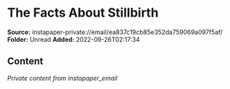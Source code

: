 # The Facts About Stillbirth

**Source:** instapaper-private://email/ea837c19cb85e352da759069a097f5af/
**Folder:** Unread
**Added:** 2022-09-26T02:17:34




## Content
*Private content from instapaper_email*
